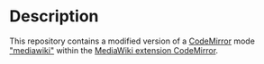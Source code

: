 # Description
This repository contains a modified version of a [CodeMirror](https://codemirror.net/) mode ["mediawiki"](https://github.com/wikimedia/mediawiki-extensions-CodeMirror/tree/REL1_37/resources/mode/mediawiki) within the [MediaWiki extension CodeMirror](https://www.mediawiki.org/wiki/Extension:CodeMirror).
